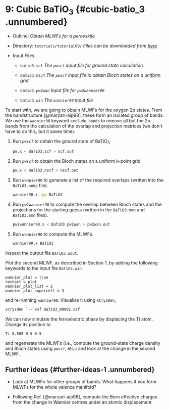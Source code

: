 # 9: Cubic BaTiO$_3$ {#cubic-batio_3 .unnumbered}

-   Outline: *Obtain MLWFs for a perovskite*

-   Directory: `tutorials/tutorial09/` *Files can be downloaded from 
    [here](https://github.com/wannier-developers/wannier90/tree/develop/tutorials/tutorial09)*

-   Input Files

    -    `batio3.scf` *The `pwscf` input file for ground
        state calculation*

    -    `batio3.nscf` *The `pwscf` input file to obtain
        Bloch states on a uniform grid*

    -    `batio3.pw2wan` *Input file for `pw2wannier90`*

    -    `batio3.win` *The `wannier90` input file*

To start with, we are going to obtain MLWFs for the oxygen 2p states.
From the bandstructure [@marzari-aip98], these form an isolated group
of bands. We use the `wannier90` keyword `exclude_bands` to remove all
but the 2p bands from the calculation of the overlap and projection
matrices (we don't have to do this, but it saves time).

1.  Run `pwscf` to obtain the ground state of BaTiO$_3$

    ```bash title="Terminal"
    pw.x < BaTiO3.scf > scf.out
    ```

2.  Run `pwscf` to obtain the Bloch states on a uniform
    k-point grid

    ```bash title="Terminal"
    pw.x < BaTiO3.nscf > nscf.out
    ```

3.  Run `wannier90` to generate a list of the required overlaps (written
    into the `BaTiO3.nnkp` file).

    ```bash title="Terminal"
    wannier90.x -pp BaTiO3
    ```

4.  Run `pw2wannier90` to compute the overlap between Bloch states and
    the projections for the starting guess (written in the `BaTiO3.mmn`
    and `BaTiO3.amn` files).

    ```bash title="Terminal"
    pw2wannier90.x < BaTiO3.pw2wan > pw2wan.out
    ```

5.  Run `wannier90` to compute the MLWFs.

    ```bash title="Terminal"
    wannier90.x BaTiO3
    ```

Inspect the output file `BaTiO3.wout`.

Plot the second MLWF, as described in Section 1, by adding the following
keywords to the input file `BaTiO3.win`


```vi title="Input file"
wannier_plot = true
restart = plot
wannier_plot_list = 2
wannier_plot_supercell = 3
```

and re-running `wannier90`. Visualise it using `XCrySDen`,

```bash title="Terminal"
xcrysden `--`xsf BaTiO3_00002.xsf
```

We can now simulate the ferroelectric phase by displacing the Ti atom.
Change its position to

```vi title="Input file"
Ti 0.505 0.5 0.5
```

and regenerate the MLWFs (i.e., compute the ground-state charge density
and Bloch states using `pwscf`, etc.) and look at the change
in the second MLWF.

## Further ideas {#further-ideas-1 .unnumbered}

-   Look at MLWFs for other groups of bands. What happens if you form
    MLWFs for the whole valence manifold?

-   Following Ref. [@marzari-aip98], compute the Born effective
    charges from the change in Wannier centres under an atomic
    displacement.


